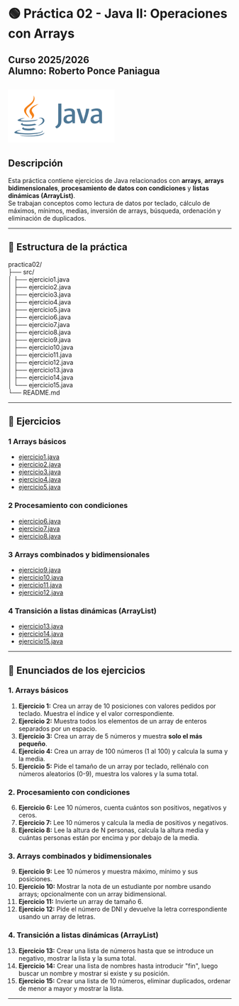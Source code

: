 # 🟢 Práctica 02 - Java II: Operaciones con Arrays
**Curso 2025/2026**  
**Alumno:** Roberto Ponce Paniagua
---
![Java Logo](java-ar21.svg)
---

##  Descripción
Esta práctica contiene ejercicios de Java relacionados con **arrays**, **arrays bidimensionales**, **procesamiento de datos con condiciones** y **listas dinámicas (ArrayList)**.  
Se trabajan conceptos como lectura de datos por teclado, cálculo de máximos, mínimos, medias, inversión de arrays, búsqueda, ordenación y eliminación de duplicados.

---

## 📂 Estructura de la práctica

practica02/  
├── src/  
│   ├── ejercicio1.java  
│   ├── ejercicio2.java  
│   ├── ejercicio3.java  
│   ├── ejercicio4.java  
│   ├── ejercicio5.java  
│   ├── ejercicio6.java  
│   ├── ejercicio7.java  
│   ├── ejercicio8.java  
│   ├── ejercicio9.java  
│   ├── ejercicio10.java  
│   ├── ejercicio11.java  
│   ├── ejercicio12.java  
│   ├── ejercicio13.java  
│   ├── ejercicio14.java  
│   └── ejercicio15.java  
└── README.md

---

## 📝 Ejercicios

### 1️ Arrays básicos
- [ejercicio1.java](ejercicio1.java)
- [ejercicio2.java](ejercicio2.java)
- [ejercicio3.java](ejercicio3.java)
- [ejercicio4.java](ejercicio4.java)
- [ejercicio5.java](ejercicio5.java)

### 2 Procesamiento con condiciones
- [ejercicio6.java](ejercicio6.java)
- [ejercicio7.java](ejercicio7.java)
- [ejercicio8.java](ejercicio8.java)

### 3️ Arrays combinados y bidimensionales
- [ejercicio9.java](ejercicio9.java)
- [ejercicio10.java](ejercicio10.java)
- [ejercicio11.java](ejercicio11.java)
- [ejercicio12.java](ejercicio12.java)

### 4️ Transición a listas dinámicas (ArrayList)
- [ejercicio13.java](ejercicio13.java)
- [ejercicio14.java](ejercicio14.java)
- [ejercicio15.java](ejercicio15.java)

---

## 📝 Enunciados de los ejercicios

### 1. Arrays básicos
1. **Ejercicio 1:** Crea un array de 10 posiciones con valores pedidos por teclado. Muestra el índice y el valor correspondiente.
2. **Ejercicio 2:** Muestra todos los elementos de un array de enteros separados por un espacio.
3. **Ejercicio 3:** Crea un array de 5 números y muestra **solo el más pequeño**.
4. **Ejercicio 4:** Crea un array de 100 números (1 al 100) y calcula la suma y la media.
5. **Ejercicio 5:** Pide el tamaño de un array por teclado, rellénalo con números aleatorios (0-9), muestra los valores y la suma total.

### 2. Procesamiento con condiciones
6. **Ejercicio 6:** Lee 10 números, cuenta cuántos son positivos, negativos y ceros.
7. **Ejercicio 7:** Lee 10 números y calcula la media de positivos y negativos.
8. **Ejercicio 8:** Lee la altura de N personas, calcula la altura media y cuántas personas están por encima y por debajo de la media.

### 3. Arrays combinados y bidimensionales
9. **Ejercicio 9:** Lee 10 números y muestra máximo, mínimo y sus posiciones.
10. **Ejercicio 10:** Mostrar la nota de un estudiante por nombre usando arrays; opcionalmente con un array bidimensional.
11. **Ejercicio 11:** Invierte un array de tamaño 6.
12. **Ejercicio 12:** Pide el número de DNI y devuelve la letra correspondiente usando un array de letras.

### 4. Transición a listas dinámicas (ArrayList)
13. **Ejercicio 13:** Crear una lista de números hasta que se introduce un negativo, mostrar la lista y la suma total.
14. **Ejercicio 14:** Crear una lista de nombres hasta introducir "fin", luego buscar un nombre y mostrar si existe y su posición.
15. **Ejercicio 15:** Crear una lista de 10 números, eliminar duplicados, ordenar de menor a mayor y mostrar la lista.

---
